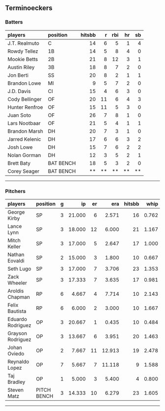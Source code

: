 ## Terminoeckers

### Batters

 
|players        |position  | hitsbb|  r| rbi| hr| sb| 
|:--------------|:---------|------:|--:|---:|--:|--:| 
|J.T. Realmuto  |C         |     14|  6|   5|  1|  4| 
|Rowdy Tellez   |1B        |     14|  5|   8|  4|  0| 
|Mookie Betts   |2B        |     21|  8|  12|  3|  1| 
|Austin Riley   |3B        |     18|  8|   7|  2|  0| 
|Jon Berti      |SS        |     20|  8|   2|  1|  1| 
|Brandon Lowe   |MI        |      9|  5|   7|  2|  0| 
|J.D. Davis     |CI        |     15|  4|   6|  3|  0| 
|Cody Bellinger |OF        |     20| 11|   6|  4|  3| 
|Hunter Renfroe |OF        |     15| 11|   5|  3|  0| 
|Juan Soto      |OF        |     26|  7|   8|  1|  0| 
|Lars Nootbaar  |OF        |     21|  5|   4|  1|  1| 
|Brandon Marsh  |DH        |     20|  7|   3|  1|  0| 
|Jarred Kelenic |DH        |     17|  6|   6|  3|  2| 
|Josh Lowe      |DH        |     15|  7|   6|  2|  2| 
|Nolan Gorman   |DH        |     12|  3|   5|  2|  1| 
|Brett Baty     |BAT BENCH |     18|  5|   3|  2|  0| 
|Corey Seager   |BAT BENCH |     **| **|  **| **| **| 

* * *

### Pitchers

 
|players           |position    |  g|     ip| er|    era| hitsbb|  whip| so|  w| sv| 
|:-----------------|:-----------|--:|------:|--:|------:|------:|-----:|--:|--:|--:| 
|George Kirby      |SP          |  3| 21.000|  6|  2.571|     16| 0.762| 14|  2|  0| 
|Lance Lynn        |SP          |  3| 18.000| 12|  6.000|     21| 1.167| 22|  1|  0| 
|Mitch Keller      |SP          |  3| 17.000|  5|  2.647|     17| 1.000| 23|  2|  0| 
|Nathan Eovaldi    |SP          |  2| 15.000|  3|  1.800|     10| 0.667| 15|  1|  0| 
|Seth Lugo         |SP          |  3| 17.000|  7|  3.706|     23| 1.353| 14|  1|  0| 
|Zack Wheeler      |SP          |  3| 17.333|  7|  3.635|     17| 0.981| 23|  2|  0| 
|Aroldis Chapman   |RP          |  6|  4.667|  4|  7.714|     10| 2.143|  6|  1|  0| 
|Felix Bautista    |RP          |  6|  6.000|  2|  3.000|     10| 1.667| 12|  1|  2| 
|Eduardo Rodriguez |OP          |  3| 20.667|  1|  0.435|     10| 0.484| 20|  2|  0| 
|Grayson Rodriguez |OP          |  3| 13.667|  6|  3.951|     20| 1.463| 18|  1|  0| 
|Johan Oviedo      |OP          |  2|  7.667| 11| 12.913|     19| 2.478|  5|  0|  0| 
|Reynaldo Lopez    |OP          |  7|  5.667|  7| 11.118|      9| 1.588|  6|  0|  1| 
|Taj Bradley       |OP          |  1|  5.000|  3|  5.400|      4| 0.800|  6|  1|  0| 
|Steven Matz       |PITCH BENCH |  3| 14.333| 10|  6.279|     23| 1.605| 14|  0|  0| 


* * *


